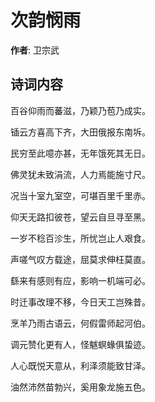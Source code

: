 # 次韵悯雨

**作者**: 卫宗武

## 诗词内容

百谷仰雨而蕃滋，乃颖乃苞乃成实。

锸云方喜高下齐，大田俄报东南坼。

民穷至此噫亦甚，无年饿死其无日。

佛灵犹未致涓流，人力焉能施寸尺。

况当十室九室空，可堪百里千里赤。

仰天无路扣彼苍，望云自旦寻至黑。

一岁不稔百沴生，所忧岂止人艰食。

声嗟气叹方载途，屈莫求伸枉莫直。

繇来有感则有应，影响一机端可必。

时迁事改理不移，今日天工岂殊昔。

烹羊乃雨古语云，何假雷师起河伯。

调元赞化更有人，怪魃螟蝝俱蛰迹。

人心既悦天意从，利泽须能致甘泽。

油然沛然苗勃兴，奚用象龙施五色。

